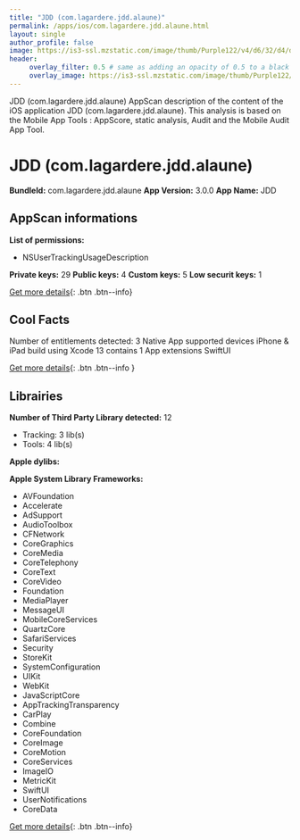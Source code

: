 ```yaml
---
title: "JDD (com.lagardere.jdd.alaune)"
permalink: /apps/ios/com.lagardere.jdd.alaune.html
layout: single
author_profile: false
image: https://is3-ssl.mzstatic.com/image/thumb/Purple122/v4/d6/32/d4/d632d4f8-b63a-eb38-fa1e-314fe5f7f926/AppIcon-0-1x_U007emarketing-0-10-0-85-220.png/512x512bb.jpg
header: 
     overlay_filter: 0.5 # same as adding an opacity of 0.5 to a black background
     overlay_image: https://is3-ssl.mzstatic.com/image/thumb/Purple122/v4/d6/32/d4/d632d4f8-b63a-eb38-fa1e-314fe5f7f926/AppIcon-0-1x_U007emarketing-0-10-0-85-220.png/512x512bb.jpg
---
```

JDD (com.lagardere.jdd.alaune) AppScan description of the content of the iOS application JDD (com.lagardere.jdd.alaune). This analysis is based on the Mobile App Tools : AppScore, static analysis, Audit and the Mobile Audit App Tool.

# JDD (com.lagardere.jdd.alaune)

**BundleId:** com.lagardere.jdd.alaune
**App Version:** 3.0.0
**App Name:** JDD


## AppScan informations 

**List of permissions:** 
- NSUserTrackingUsageDescription
  
  
**Private keys:** 29
**Public keys:** 4
**Custom keys:** 5
**Low securit keys:** 1
  
[Get more details](/pricing.html){: .btn .btn--info}

## Cool Facts

Number of entitlements detected: 3
Native App
supported devices iPhone & iPad
build using Xcode 13
contains 1 App extensions
SwiftUI
  
[Get more details](/pricing.html){: .btn .btn--info }

## Librairies 
**Number of Third Party Library detected:** 12
- Tracking: 3 lib(s)
- Tools: 4 lib(s)


**Apple dylibs:**


**Apple System Library Frameworks:**
- AVFoundation
- Accelerate
- AdSupport
- AudioToolbox
- CFNetwork
- CoreGraphics
- CoreMedia
- CoreTelephony
- CoreText
- CoreVideo
- Foundation
- MediaPlayer
- MessageUI
- MobileCoreServices
- QuartzCore
- SafariServices
- Security
- StoreKit
- SystemConfiguration
- UIKit
- WebKit
- JavaScriptCore
- AppTrackingTransparency
- CarPlay
- Combine
- CoreFoundation
- CoreImage
- CoreMotion
- CoreServices
- ImageIO
- MetricKit
- SwiftUI
- UserNotifications
- CoreData


  
[Get more details](/pricing.html){: .btn .btn--info}

